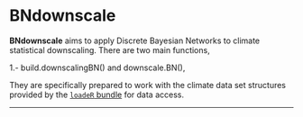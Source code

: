 BNdownscale
==========

**BNdownscale** aims to apply Discrete Bayesian Networks to climate statistical downscaling. There are two main functions,

1.- build.downscalingBN() and downscale.BN(), 


They are specifically prepared to work with the climate data set structures provided by the [`loadeR` bundle](https://github.com/SantanderMetGroup/loadeR) for data access.

***
